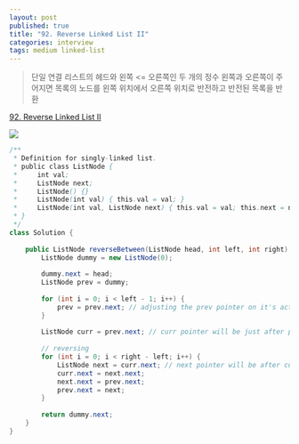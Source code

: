 ```yaml
---
layout: post
published: true
title: "92. Reverse Linked List II"
categories: interview
tags: medium linked-list
---
```


> 단일 연결 리스트의 헤드와 왼쪽 <= 오른쪽인 두 개의 정수 왼쪽과 오른쪽이 주어지면 목록의 노드를 왼쪽 위치에서 오른쪽 위치로 반전하고 반전된 목록을 반환

[92. Reverse Linked List II](https://leetcode.com/problems/reverse-linked-list-ii/)

![](https://assets.leetcode.com/uploads/2021/02/19/rev2ex2.jpg)

```java
/**
 * Definition for singly-linked list.
 * public class ListNode {
 *     int val;
 *     ListNode next;
 *     ListNode() {}
 *     ListNode(int val) { this.val = val; }
 *     ListNode(int val, ListNode next) { this.val = val; this.next = next; }
 * }
 */
class Solution {
    
    public ListNode reverseBetween(ListNode head, int left, int right) {
        ListNode dummy = new ListNode(0);
        
        dummy.next = head;
        ListNode prev = dummy; 
        
        for (int i = 0; i < left - 1; i++) {
            prev = prev.next; // adjusting the prev pointer on it's actual index
        }
        
        ListNode curr = prev.next; // curr pointer will be just after prev
        
        // reversing
        for (int i = 0; i < right - left; i++) {
            ListNode next = curr.next; // next pointer will be after curr
            curr.next = next.next;
            next.next = prev.next;
            prev.next = next;
        }
        
        return dummy.next;
    } 
}
```